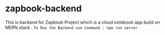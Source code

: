 # zapbook-backend
This is backend for Zapbook Project which is a cloud notebook app build on MERN stack .
```To Run the Backend use Command : npm run server```
